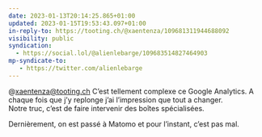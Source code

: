 ```yaml
---
date: 2023-01-13T20:14:25.865+01:00
updated: 2023-01-15T19:53:43.097+01:00
in-reply-to: https://tooting.ch/@xaentenza/109681311944688092
visibility: public
syndication:
  - https://social.lol/@alienlebarge/109683514827464903
mp-syndicate-to:
   - https://twitter.com/alienlebarge
---
```

@xaentenza@tooting.ch C’est tellement complexe ce Google Analytics. A chaque fois que j’y replonge j’ai l’impression que tout a changer.  
Notre truc, c’est de faire intervenir des boîtes spécialisées.

Dernièrement, on est passé à Matomo et pour l’instant, c’est pas mal.
